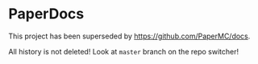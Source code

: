 # PaperDocs

This project has been superseded by https://github.com/PaperMC/docs.

All history is not deleted! Look at `master` branch on the repo switcher!